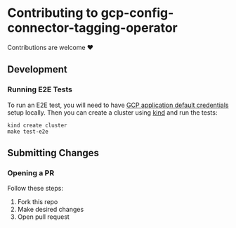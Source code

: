 # Contributing to gcp-config-connector-tagging-operator

Contributions are welcome ❤️

## Development

### Running E2E Tests

To run an E2E test, you will need to have [GCP application default credentials](https://cloud.google.com/docs/authentication/provide-credentials-adc) setup locally.
Then you can create a cluster using [kind](https://kind.sigs.k8s.io/) and run the tests:

```shell
kind create cluster
make test-e2e
```

## Submitting Changes

### Opening a PR

Follow these steps:

1. Fork this repo
2. Make desired changes
3. Open pull request
